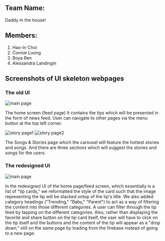 ## Team Name: 
Daddy in the house!

## Members: 
1. Hao-In Choi
2. Connie Luong 
3. Boya Ren 
4. Alessandra Landingin

## Screenshots of UI skeleton webpages

### The old UI 

![main page](milestone_img/main1.JPG)

The home screen (feed page)
It contains the tips which will be presented in the form of news feed. User can navigate to other pages via the menu button at the top left corner. 

![story page1](milestone_img/main2.JPG)
![story page2](milestone_img/main3.JPG)


The Songs & Stories page which the carousel will feature the hottest stories and songs. And there are three sections which will suggest the stories and songs for the users.


### The redesigned UI

![main page](screenshots/feed_updated.png)

In the redesigned UI of the home page/feed screen, which essentially is a list of "tip cards," we reformatted the style of the card such that the image representing the tip will be stacked ontop of the tip's title. We also added category headings ("Trending," "Baby," "Parent") to act as a way of filtering the content into those different categories. A user can filter through the tip feed by tapping on the different categories. 
Also, rather than displaying the favorite and share button on the tip card itself, the user will have to click on the tip itself and the buttons and the content of the tip will appear as a "drop down," still on the same page by loading from the firebase instead of going to a new page.

